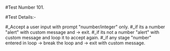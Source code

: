 #Test Number 101.

#Test Details:-

#_Accept a user input with prompt "nuumber/integer" only.
#_if its a number "alert" with custom message and -> exit.
#_if its not a number "alert" with custom message and loop it to accept again.
#_if any stage "number" entered in loop -> break the loop and -> exit with custom message.


